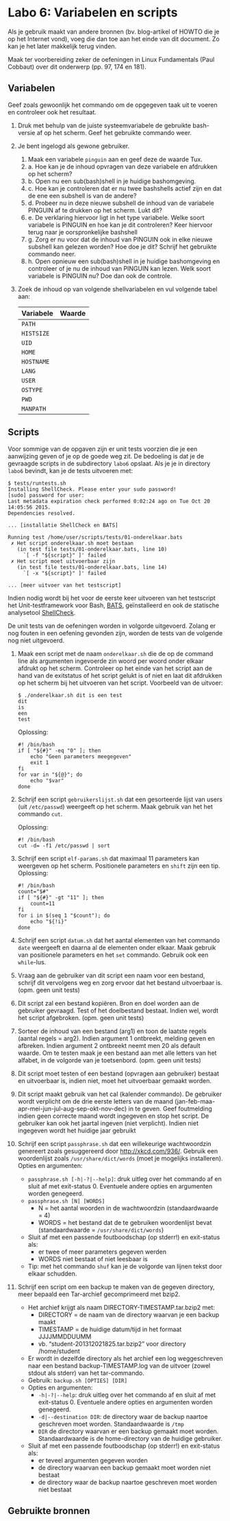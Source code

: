# Labo 6: Variabelen en scripts

Als je gebruik maakt van andere bronnen (bv. blog-artikel of HOWTO die je op het Internet vond), voeg die dan toe aan het einde van dit document. Zo kan je het later makkelijk terug vinden.

Maak ter voorbereiding zeker de oefeningen in Linux Fundamentals (Paul Cobbaut) over dit onderwerp (pp. 97, 174 en 181).

## Variabelen

Geef zoals gewoonlijk het commando om de opgegeven taak uit te voeren en controleer ook het resultaat.

1. Druk met behulp van de juiste systeemvariabele de gebruikte bash-versie af op het scherm. Geef het gebruikte commando weer.
2. Je bent ingelogd als gewone gebruiker.
    1. Maak een variabele `pinguin` aan en geef deze de waarde Tux.
    2. a. Hoe kan je de inhoud opvragen van deze variabele en afdrukken op het scherm?
    3. b. Open nu een sub(bash)shell in je huidige bashomgeving.
    4. c. Hoe kan je controleren dat er nu twee bashshells actief zijn en dat de ene een subshell is van de andere?
    5. d. Probeer nu in deze nieuwe subshell de inhoud van de variabele PINGUIN af te drukken op het scherm. Lukt dit?
    6. e. De verklaring hiervoor ligt in het type variabele. Welke soort variabele is PINGUIN en hoe kan je dit controleren? Keer hiervoor terug naar je oorspronkelijke bashshell
    7. g. Zorg er nu voor dat de inhoud van PINGUIN ook in elke nieuwe subshell kan gelezen worden? Hoe doe je dit? Schrijf het gebruikte commando neer.
    8. h. Open opnieuw een sub(bash)shell in je huidige bashomgeving en controleer of je nu de inhoud van PINGUIN kan lezen. Welk soort variabele is PINGUIN nu? Doe dan ook de controle.
3. Zoek de inhoud op van volgende shellvariabelen en vul volgende tabel aan:

    | Variabele  | Waarde |
    | :---       | :---   |
    | `PATH`     |        |
    | `HISTSIZE` |        |
    | `UID`      |        |
    | `HOME`     |        |
    | `HOSTNAME` |        |
    | `LANG`     |        |
    | `USER`     |        |
    | `OSTYPE`   |        |
    | `PWD`      |        |
    | `MANPATH`  |        |

## Scripts

Voor sommige van de opgaven zijn er unit tests voorzien die je een aanwijzing geven of je op de goede weg zit. De bedoeling is dat je de gevraagde scripts in de subdirectory `labo6` opslaat. Als je je in directory `labo6` bevindt, kan je de tests uitvoeren met:

```
$ tests/runtests.sh
Installing ShellCheck. Please enter your sudo password!
[sudo] password for user: 
Last metadata expiration check performed 0:02:24 ago on Tue Oct 20 14:05:56 2015.
Dependencies resolved.

... [installatie ShellCheck en BATS]

Running test /home/user/scripts/tests/01-onderelkaar.bats
 ✗ Het script onderelkaar.sh moet bestaan
   (in test file tests/01-onderelkaar.bats, line 10)
     `[ -f "${script}" ]' failed
 ✗ Het script moet uitvoerbaar zijn
   (in test file tests/01-onderelkaar.bats, line 14)
     `[ -x "${script}" ]' failed

... [meer uitvoer van het testscript]
```

Indien nodig wordt bij het voor de eerste keer uitvoeren van het testscript het Unit-testframework voor Bash, [BATS](https://github.com/sstephenson/bats), geïnstalleerd en ook de statische analysetool [ShellCheck](https://www.shellcheck.net/).

De unit tests van de oefeningen worden in volgorde uitgevoerd. Zolang er nog fouten in een oefening gevonden zijn, worden de tests van de volgende nog niet uitgevoerd.

1. Maak een script met de naam `onderelkaar.sh` die de op de command line als argumenten ingevoerde zin woord per woord onder elkaar afdrukt op het scherm. Controleer op het einde van het script aan de hand van de exitstatus of het script gelukt is of niet en laat dit afdrukken op het scherm bij het uitvoeren van het script. Voorbeeld van de uitvoer:

    ```
    $ ./onderelkaar.sh dit is een test
    dit
    is
    een
    test
    ```
    Oplossing: 
    ```
    #! /bin/bash
    if [ "${#}" -eq "0" ]; then
	    echo "Geen parameters meegegeven"
	    exit 1
    fi
    for var in "${@}"; do
	    echo "$var"
    done
    ```

2. Schrijf een script `gebruikerslijst.sh` dat een gesorteerde lijst van users (uit `/etc/passwd`) weergeeft op het scherm. Maak gebruik van het het commando `cut`.

	Oplossing:
	```
	#! /bin/bash
	cut -d= -f1 /etc/passwd | sort
	```
3. Schrijf een script `elf-params.sh` dat maximaal 11 parameters kan weergeven op het scherm. Positionele parameters en `shift` zijn een tip.
	Oplossing:
	```
	#! /bin/bash
	count="$#"
	if [ "${#}" -gt "11" ]; then
		count=11
	fi
	for i in $(seq 1 "$count"); do
		echo "${!i}"
	done
	```

4. Schrijf een script `datum.sh` dat het aantal elementen van het commando `date` weergeeft en daarna al de elementen onder elkaar. Maak gebruik van positionele parameters en het `set` commando. Gebruik ook een `while`-lus.
5. Vraag aan de gebruiker van dit script een naam voor een bestand, schrijf dit vervolgens weg en zorg ervoor dat het bestand uitvoerbaar is. (opm. geen unit tests)
6. Dit script zal een bestand kopiëren. Bron en doel worden aan de gebruiker gevraagd. Test of het doelbestand bestaat. Indien wel, wordt het script afgebroken.  (opm. geen unit tests)
7. Sorteer de inhoud van een bestand (arg1) en toon de laatste regels (aantal regels = arg2). Indien argument 1 ontbreekt, melding geven en afbreken. Indien argument 2 ontbreekt neemt men 20 als default waarde. Om te testen maak je een bestand aan met alle letters van het alfabet, in de volgorde van je toetsenbord. (opm. geen unit tests)
8. Dit script moet testen of een bestand (opvragen aan gebruiker) bestaat en uitvoerbaar is, indien niet, moet het uitvoerbaar gemaakt worden.
9. Dit script maakt gebruik van het cal (kalender commando). De gebruiker wordt verplicht om de drie eerste letters van de maand (jan-feb-maa-apr-mei-jun-jul-aug-sep-okt-nov-dec) in te geven. Geef foutmelding indien geen correcte maand wordt ingegeven en stop het script. De gebruiker kan ook het jaartal ingeven (niet verplicht). Indien niet ingegeven wordt het huidige jaar gebruikt
10. Schrijf een script `passphrase.sh` dat een willekeurige wachtwoordzin genereert zoals gesuggereerd door <http://xkcd.com/936/>. Gebruik een woordenlijst zoals `/usr/share/dict/words` (moet je mogelijks installeren). Opties en argumenten:
    - `passphrase.sh [-h|-?|--help]`: druk uitleg over het commando af en sluit af met exit-status 0. Eventuele andere opties en argumenten worden genegeerd.
    - `passphrase.sh [N] [WORDS]`
        - N = het aantal woorden in de wachtwoordzin (standaardwaarde = 4)
        - WORDS = het bestand dat de te gebruiken woordenlijst bevat (standaardwaarde = `/usr/share/dict/words`)
    - Sluit af met een passende foutboodschap (op stderr!) en exit-status als:
        - er twee of meer parameters gegeven werden
        - WORDS niet bestaat of niet leesbaar is
    - Tip: met het commando `shuf` kan je de volgorde van lijnen tekst door elkaar schudden.
11. Schrijf een script om een backup te maken van de gegeven directory, meer bepaald een Tar-archief gecomprimeerd met bzip2.
    - Het archief krijgt als naam DIRECTORY-TIMESTAMP.tar.bzip2 met:
        - DIRECTORY = de naam van de directory waarvan je een backup maakt
        - TIMESTAMP = de huidige datum/tijd in het formaat JJJJMMDDUUMM
        - vb. “student-201312021825.tar.bzip2” voor directory /home/student
    - Er wordt in dezelfde directory als het archief een log weggeschreven naar een bestand backup-TIMESTAMP.log van de uitvoer (zowel stdout als stderr) van het tar-commando.
    - Gebruik: `backup.sh [OPTIES] [DIR]`
    - Opties en argumenten:
        - `-h|-?|--help`: druk uitleg over het commando af en sluit af met exit-status 0. Eventuele andere opties en argumenten worden genegeerd.
        - `-d|--destination DIR`: de directory waar de backup naartoe geschreven moet worden. Standaardwaarde is `/tmp`
        - `DIR` de directory waarvan er een backup gemaakt moet worden. Standaardwaarde is de home-directory van de huidige gebruiker.
    - Sluit af met een passende foutboodschap (op stderr!) en exit-status als:
        - er teveel argumenten gegeven worden
        - de directory waarvan een backup gemaakt moet worden niet bestaat
        - de directory waar de backup naartoe geschreven moet worden niet bestaat

## Gebruikte bronnen
